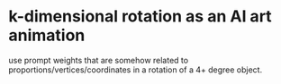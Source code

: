 # k-dimensional rotation as an AI art animation

use prompt weights that are somehow related to proportions/vertices/coordinates in a rotation of a 4+ degree object.
